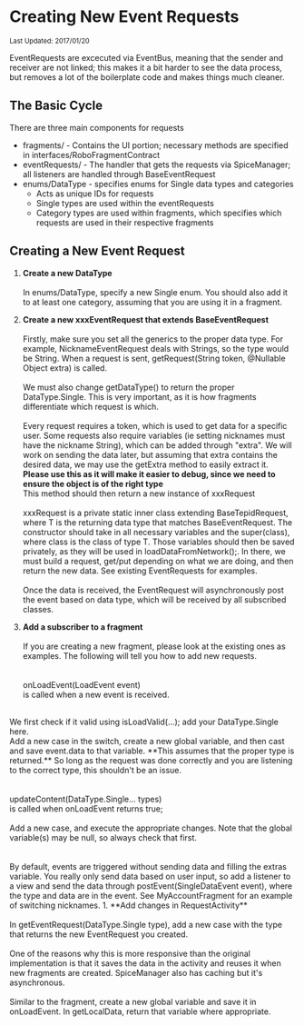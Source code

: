 # Creating New Event Requests

<sub>Last Updated: 2017/01/20</sub>

EventRequests are excecuted via EventBus, meaning that the sender and receiver are not linked; this makes it a bit harder to see the data process, but removes a lot of the boilerplate code and makes things much cleaner.

## The Basic Cycle

There are three main components for requests
* fragments/ - Contains the UI portion; necessary methods are specified in interfaces/RoboFragmentContract
* eventRequests/ - The handler that gets the requests via SpiceManager; all listeners are handled through BaseEventRequest
* enums/DataType - specifies enums for Single data types and categories
    * Acts as unique IDs for requests
    * Single types are used within the eventRequests
    * Category types are used within fragments, which specifies which requests are used in their respective fragments

## Creating a New Event Request

1. **Create a new DataType**
<br><br>
In enums/DataType, specify a new Single enum.
You should also add it to at least one category, assuming that you are using it in a fragment.

1. **Create a new xxxEventRequest that extends BaseEventRequest**
<br><br>
Firstly, make sure you set all the generics to the proper data type.
For example, NicknameEventRequest deals with Strings, so the type would be String.
When a request is sent, getRequest(String token, @Nullable Object extra) is called.
<br><br>
We must also change getDataType() to return the proper DataType.Single. This is very important, as it is how fragments differentiate which request is which.
<br><br>
Every request requires a token, which is used to get data for a specific user.
Some requests also require variables (ie setting nicknames must have the nickname String), which can be added through "extra".
We will work on sending the data later, but assuming that extra contains the desired data,
we may use the getExtra method to easily extract it. <br> **Please use this as it will make it easier to debug, since we need to ensure the object is of the right type** <br>
This method should then return a new instance of xxxRequest
<br><br>
xxxRequest is a private static inner class extending BaseTepidRequest<T>, where T is the returning data type that matches BaseEventRequest<T>.
The constructor should take in all necessary variables and the super(class), where class is the class of type T.
Those variables should then be saved privately, as they will be used in loadDataFromNetwork();.
In there, we must build a request, get/put depending on what we are doing, and then return the new data.
See existing EventRequests for examples.
<br><br>
Once the data is received, the EventRequest will asynchronously post the event based on data type, which will be received by all subscribed classes.

1. **Add a subscriber to a fragment**
<br><br>
If you are creating a new fragment, please look at the existing ones as examples.
The following will tell you how to add new requests.
<br><br><br>
onLoadEvent(LoadEvent event) <br> is called when a new event is received. <br>
<br>
We first check if it valid using isLoadValid(...); add your DataType.Single here.
<br>
Add a new case in the switch, create a new global variable, and then cast and save event.data to that variable.
**This assumes that the proper type is returned.** So long as the request was done correctly and you are listening to the correct type, this shouldn't be an issue.
<br><br><br>
updateContent(DataType.Single... types) <br> is called when onLoadEvent returns true; <br>
<br>
Add a new case, and execute the appropriate changes. Note that the global variable(s) may be null, so always check that first.
<br><br><br>
By default, events are triggered without sending data and filling the extras variable.
You really only send data based on user input, so add a listener to a view and send the data through postEvent(SingleDataEvent event), where the type and data are in the event.
See MyAccountFragment for an example of switching nicknames.
1. **Add changes in RequestActivity**
<br><br>
In getEventRequest(DataType.Single type), add a new case with the type that returns the new EventRequest you created.
<br><br>
One of the reasons why this is more responsive than the original implementation is that it saves the data in the activity and reuses it when new fragments are created.
SpiceManager also has caching but it's asynchronous.
<br><br>
Similar to the fragment, create a new global variable and save it in onLoadEvent. In getLocalData, return that variable where appropriate.